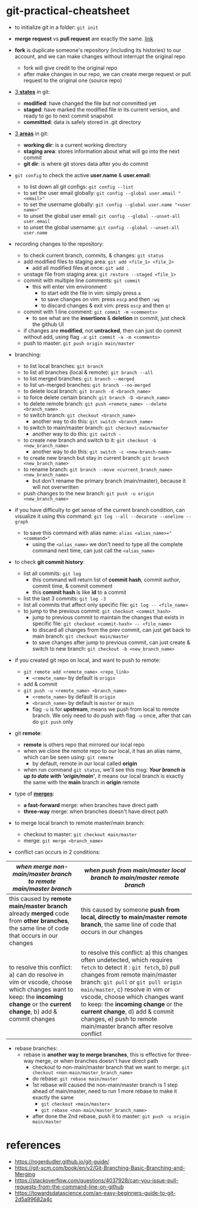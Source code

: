 # git-practical-cheatsheet

- to initialize git in a folder: `git init `
- **merge request** vs **pull request** are exactly the same. [link](https://stackoverflow.com/questions/22199432/pull-request-vs-merge-request)
- **fork** is duplicate someone's repository (including its histories) to our account, and we can make changes without interrupt the original repo
    - fork will give credit to the original repo
    - after make changes in our repo, we can create merge request or pull request to the original one (source repo)

- [3 **states**](https://serengetitech.com/tech/three-states-of-git-and-three-sections-of-a-git-project/) in git:
    - **modified**: have changed the file but not committed yet
    - **staged**: have marked the modified file in its current version, and ready to go to next commit snapshot
    - **committed**: data is safely stored in .git directory

- [3 **areas**](https://serengetitech.com/tech/three-states-of-git-and-three-sections-of-a-git-project/) in git:
    - **working dir**: is a current working directory
    - **staging area**: stores information about what will go into the next commit
    - **git dir**: is where git stores data after you do commit

- `git config` to check the active **user.name** & **user.email**:
    - to list down all git configs: `git config --list`
    - to set the user email globally: `git config --global user.email "<email>"`
    - to set the username globally: `git config --global user.name "<user name>"`
    - to unset the global user email: `git config --global --unset-all user.email`
    - to unset the global username: `git config --global --unset-all user.name`

- recording changes to the repository:
    - to check current branch, commits, & changes: `git status`
    - add modified files to staging area: `git add <file_1> <file_2>`
        - add all modified files at once: `git add .`
    - unstage file from staging area: `git restore --staged <file_1>`
    - commit with multiple line comments: `git commit`
        - this will enter vim environment
            - to start edit the file in vim: simply press `a`
            - to save changes on vim: press `escp` and then `:wq`
            - to discard changes & exit vim: press `escp` and then `q!`
    - commit with 1 line comment: `git commit -m <comments>`
        - to see what are the **insertions** & **deletion** in commit, just check the github UI
    - if changes are **modified**, not **untracked**, then can just do commit without add, using flag `-a`: `git commit -a -m <comments>`
    - push to master: `git push origin main/master`

- branching:
    - to list local branches: `git branch`
    - to list all branches (local & remote): `git branch --all`
    - to list merged branches: `git branch --merged`
    - to list un-merged branches: `git branch --no-merged`
    - to delete local branch: `git branch -d <branch_name>`
    - to force delete certain branch: `git branch -D <branch_name>`
    - to delete remote branch: `git push <remote_name> --delete <branch_name>`
    - to switch branch: `git checkout <branch_name>`
        - another way to do this: `git switch <branch_name>`
    - to switch to main/master branch: `git checkout main/master`
        - another way to do this: `git switch -`
    - to create new branch and switch to it: `git checkout -b <new_branch_name>`
      - another way to do this: `git switch -c <new-branch-name>`
    - to create new branch but stay in current branch: `git branch <new_branch_name>`
    - to rename branch: `git branch --move <current_branch_name> <new_branch_name>`
        - but don't rename the primary branch (main/master), because it will not overwritten
    - push changes to the new branch: `git push -u origin <new_branch_name>`

- if you have difficulty to get sense of the current branch condition, can visualize it using this command: `git log --all --decorate --oneline --graph`
    - to save this command with alias name: `alias <alias_name>="<command>"`
        - using the `<alias_name>` we don't need to type all the complete command next time, can just call the `<alias_name>`

- to check **git commit history**:
    - list all commits: `git log`
        - this command will return list of **commit hash**, commit author, commit time, & commit comment
        - this **commit hash** is like **id** to a commit
    - list the last 3 commits: `git log -3`
    - list all commits that affect only specific file: `git log -- <file_name>`
    - to jump to the previous commit: `git checkout <commit_hash>`
        - jump to previous commit to maintain the changes that exists in specific file: `git checkout <commit-hash> -- <file_name>`
        - to discard all changes from the prev commit, can just get back to main branch: `git checkout main/master`
        - to save changes after jump to previous commit, can just create & switch to new branch: `git checkout -b <new_branch_name>`

- if you created git repo on local, and want to push to remote:
    - `git remote add <remote_name> <repo_link>`
        - `<remote_name>` by default is `origin`
    - add & commit
    - `git push -u <remote_name> <branch_name>`
        - `<remote_name>` by default is `origin`
        - `<branch_name>` by default is `master` or `main`
        - flag `-u` is for **upstream**, means we push from local to remote branch. We only need to do push with flag `-u` once, after that can do `git push` only

- git **remote**:
    - **remote** is others repo that mirrored our local repo
    - when we clone the remote repo to our local, it has an alias name, which can be seen using: `git remote`
        - by default, remote in our local called **origin**
    - when run command `git status`, we'll see this msg: ***Your branch is up to date with 'origin/main'***, it means our local branch is exactly the same with the **main** branch in **origin** remote

- type of [**merges**](https://git-scm.com/book/en/v2/Git-Branching-Basic-Branching-and-Merging):
  - **a fast-forward** merge: when branches have direct path
  - **three-way** merge: when branches doesn't have direct path

- to merge local branch to remote master/main branch:
    - checkout to master: `git checkout main/master`
    - merge: `git merge <branch_name>`
- conflict can occurs in 2 conditions:

| ***when merge non-main/master branch to remote main/master branch*** | ***when push from main/master local branch to main/master remote branch*** |
| --- | --- |
| this caused by **remote main/master branch** already **merged** code from **other branches**, the same line of code that occurs in our changes | this caused by someone **push from local,  directly to main/master remote branch**, the same line of code that occurs in our changes |
| to resolve this conflict: a) can do resolve in vim or vscode, choose which changes want to keep: the **incoming change** or the **current change**, b) add & commit changes | to resolve this conflict: a) this changes often undetected, which requires `fetch` to detect it : `git fetch`, b) pull changes from remote main/master branch: `git pull` or `git pull origin main/master`, c) resolve in vim or vscode, choose which changes want to keep: the **incoming change** or the **current change**, d) add & commit changes, e) push to remote main/master branch after resolve conflict

- rebase branches:
    - rebase is **another way to merge branches**, this is effective for three-way merge, or when branches doesn't have direct path
        - checkout to non-main/master branch that we want to merge: `git checkout <non-main/master_branch_name>`
        - do rebase: `git rebase main/master`
        - 1st rebase will caused the non-main/master branch is 1 step ahead of main/master, need to run 1 more rebase to make it exactly the same
            - `git checkout <main/master>`
            - `git rebase <non-main/master_branch_name>`
        - after done the 2nd rebase, push it to master: `git push -u origin main/master`

# references
- https://rogerdudler.github.io/git-guide/
- https://git-scm.com/book/en/v2/Git-Branching-Basic-Branching-and-Merging
- https://stackoverflow.com/questions/4037928/can-you-issue-pull-requests-from-the-command-line-on-github
- https://towardsdatascience.com/an-easy-beginners-guide-to-git-2d5a99682a4c